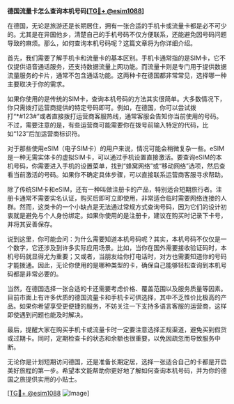 **德国流量卡怎么查询本机号码[[TG💪+ @esim1088](https://t.me/s/esim1088)]**

在德国，无论是旅游还是长期居住，拥有一张合适的手机卡或流量卡都是必不可少的。尤其是在异国他乡，清楚自己的手机号码不仅方便联系，还能避免因号码问题导致的麻烦。那么，如何查询本机号码呢？这篇文章将为你详细介绍。

首先，我们需要了解手机卡和流量卡的基本区别。手机卡通常指的是SIM卡，它不仅提供语音通话服务，还支持数据流量上网功能。而流量卡则是专门用于提供数据流量服务的卡片，通常不包含通话功能。这两种卡在德国都非常常见，选择哪一种主要取决于你的需求。

如果你使用的是传统的SIM卡，查询本机号码的方法其实很简单。大多数情况下，你只需拨打运营商提供的特定号码即可。例如，在德国，你可以尝试拨打“*#123#”或者直接拨打运营商客服热线，通常客服会告知你当前使用的号码。不过，需要注意的是，有些运营商可能需要你在拨号前输入特定的代码，比如“123”后加运营商标识符。

对于那些使用eSIM（电子SIM卡）的用户来说，情况可能会稍微复杂一些。eSIM是一种无需实体卡的虚拟SIM卡，可以通过手机设置直接激活。要查询eSIM的本机号码，你需要进入手机的设置菜单，找到“蜂窝网络”或“移动网络”选项，然后查看当前激活的号码。如果你不确定具体步骤，可以直接联系运营商客服寻求帮助。

除了传统SIM卡和eSIM，还有一种叫做注册卡的产品，特别适合短期旅行者。注册卡通常不需要实名认证，购买后即可立即使用，非常适合临时需要网络连接的人群。然而，这类卡的一个小缺点是无法通过常规方式查询号码，因为它们的设计初衷就是避免与个人身份绑定。如果你使用的是注册卡，建议在购买时记录下卡号，并将其妥善保存。

说到这里，你可能会问：为什么需要知道本机号码呢？其实，本机号码不仅仅是一个数字，它还涉及到许多实际应用场景。比如，当你在国外需要接收验证码时，本机号码就显得尤为重要；又或者，当朋友给你打电话时，对方也需要知道你的号码才能拨通。因此，无论你使用的是哪种类型的卡，确保自己能够轻松查询到本机号码都是非常必要的。

当然，在德国选择一张合适的卡还需要考虑价格、覆盖范围以及服务质量等因素。目前市面上有许多优质的德国流量卡和手机卡可供选择，其中不乏性价比极高的产品。如果你希望享受更便捷的服务，不妨关注一下支持多语言客服的运营商，这样即使遇到问题也能及时解决。

最后，提醒大家在购买手机卡或流量卡时一定要注意选择正规渠道，避免买到假货或过期卡。同时，定期检查卡的状态和余额也很重要，以免因疏忽而导致服务中断。

无论你是计划短期访问德国，还是准备长期定居，选择一张适合自己的卡都是开启美好旅程的第一步。希望本文能帮助你更好地了解如何查询本机号码，并为你的德国之旅提供实用的小贴士。

[[TG💪+ @esim1088](https://t.me/s/esim1088) ![Image](https://i.postimg.cc/4NQfJmqS/Snipaste-2025-05-13-00-14-12.png)]
